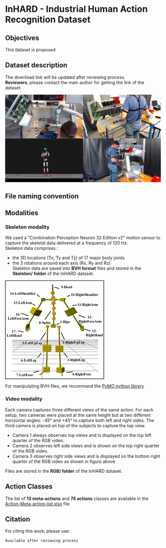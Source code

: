 # InHARD - Industrial Human Action Recognition Dataset  

## Objectives
This dataset is proposed

## Dataset description
The download link will be updated after reviewing process.  
**Reviewers**, please contact the main author for getting the link of the dataset.  

![dataset example](rsc/InHard_dataset.png)

## File naming convention  

## Modalities  
### Skeleton modality 
We used a “Combination Perception Neuron 32 Edition v2” motion sensor to capture the skeletal data delivered at a frequency of 120 Hz.  
Skeleton data comprises :
* the 3D locations (Tx, Ty and Tz) of 17 major body joints
* the 3 rotations around each axis (Rx, Ry and Rz)  
Skeleton data are saved into **BVH format** files and stored in the **Skeleton/ folder** of the InHARD dataset.  

<img src="rsc/Skeleton-joints-hierarchy.png" alt="Skeleton-joints-hierarchy" align="center">  

For manipulating BVH files, we recommand the [PyMO python library](https://github.com/omimo/PyMO/)

### Video modality
Each camera captures three different views of the same action. For each setup, two cameras were placed at the same height but at two different horizontal angles: -45° and +45° to capture both left and right sides. The third camera is placed on top of the subjects to capture the top view. 

* Camera 1 always observes top views and is displayed on the top left quarter of the RGB video. 
* Camera 2 observes left side views and is shown on the top right quarter of the RGB video. 
* Camera 3 observes right side views and is displayed on the bottom right quarter of the RGB video as shown in figure above

Files are stored in the **RGB/ folder** of the InHARD dataset.

## Action Classes
The list of **13 meta-actions** and **74 actions** classes are available in the [Action-Meta-action-list.xlsx](rsc/Action-Meta-action-list.xlsx) file


## Citation
For citing this work, please use:  
``` 
Available after reviewing process
```